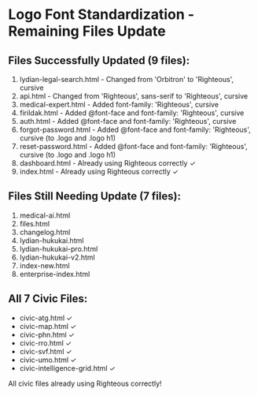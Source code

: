 # Logo Font Standardization - Remaining Files Update

## Files Successfully Updated (9 files):
1. lydian-legal-search.html - Changed from 'Orbitron' to 'Righteous', cursive
2. api.html - Changed from 'Righteous', sans-serif to 'Righteous', cursive  
3. medical-expert.html - Added font-family: 'Righteous', cursive
4. firildak.html - Added @font-face and font-family: 'Righteous', cursive
5. auth.html - Added @font-face and font-family: 'Righteous', cursive
6. forgot-password.html - Added @font-face and font-family: 'Righteous', cursive (to .logo and .logo h1)
7. reset-password.html - Added @font-face and font-family: 'Righteous', cursive (to .logo and .logo h1)
8. dashboard.html - Already using Righteous correctly ✓
9. index.html - Already using Righteous correctly ✓

## Files Still Needing Update (7 files):
1. medical-ai.html
2. files.html
3. changelog.html
4. lydian-hukukai.html
5. lydian-hukukai-pro.html
6. lydian-hukukai-v2.html
7. index-new.html
8. enterprise-index.html

## All 7 Civic Files:
- civic-atg.html ✓
- civic-map.html ✓
- civic-phn.html ✓
- civic-rro.html ✓
- civic-svf.html ✓
- civic-umo.html ✓
- civic-intelligence-grid.html ✓

All civic files already using Righteous correctly!
